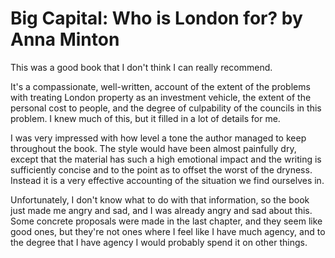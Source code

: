 # Big Capital: Who is London for? by Anna Minton

This was a good book that I don't think I can really recommend.

It's a compassionate, well-written, account of the extent of the problems with treating London property as an investment vehicle,
the extent of the personal cost to people, and the degree of culpability of the councils in this problem.
I knew much of this, but it filled in a lot of details for me.

I was very impressed with how level a tone the author managed to keep throughout the book. The style would have been almost painfully dry, except that the material has such a high emotional impact and the writing is sufficiently concise and to the point as to offset the worst of the dryness. Instead it is a very effective accounting of the situation we find ourselves in.

Unfortunately, I don't know what to do with that information, so the book just made me angry and sad, and I was already angry and sad about this.
Some concrete proposals were made in the last chapter, and they seem like good ones, but they're not ones where I feel like I have much agency, and to the degree that I have agency I would probably spend it on other things.
